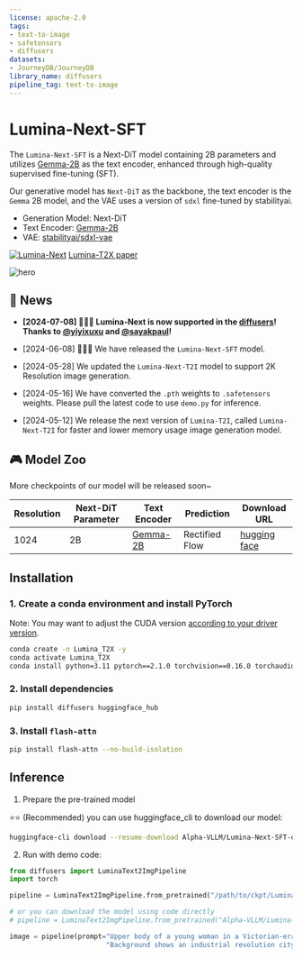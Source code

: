 ```yaml
---
license: apache-2.0
tags:
- text-to-image
- safetensors
- diffusers
datasets:
- JourneyDB/JourneyDB
library_name: diffusers
pipeline_tag: text-to-image
---
```


# Lumina-Next-SFT

The `Lumina-Next-SFT` is a Next-DiT model containing 2B parameters and utilizes [Gemma-2B](https://huggingface.co/google/gemma-2b) as the text encoder, enhanced through high-quality supervised fine-tuning (SFT).

Our generative model has `Next-DiT` as the backbone, the text encoder is the `Gemma` 2B model, and the VAE uses a version of `sdxl` fine-tuned by stabilityai.

- Generation Model: Next-DiT
- Text Encoder: [Gemma-2B](https://huggingface.co/google/gemma-2b)
- VAE: [stabilityai/sdxl-vae](https://huggingface.co/stabilityai/sdxl-vae)

[![Lumina-Next](https://img.shields.io/badge/Paper-Lumina--Next-2b9348.svg?logo=arXiv)](https://github.com/Alpha-VLLM/Lumina-T2X/blob/main/assets/lumina-next.pdf)
[Lumina-T2X paper](https://arxiv.org/abs/2405.05945)

![hero](https://github.com/Alpha-VLLM/Lumina-T2X/assets/54879512/9f52eabb-07dc-4881-8257-6d8a5f2a0a5a)

## 📰 News

- **[2024-07-08] 🎉🎉🎉 Lumina-Next is now supported in the [diffusers](https://github.com/huggingface/diffusers)! Thanks to [@yiyixuxu](https://github.com/yiyixuxu) and [@sayakpaul](https://github.com/sayakpaul)!**

- [2024-06-08] 🎉🎉🎉 We have released the `Lumina-Next-SFT` model.

- [2024-05-28] We updated the `Lumina-Next-T2I` model to support 2K Resolution image generation.

- [2024-05-16] We have converted the `.pth` weights to `.safetensors` weights. Please pull the latest code to use `demo.py` for inference.

- [2024-05-12] We release the next version of `Lumina-T2I`, called `Lumina-Next-T2I` for faster and lower memory usage image generation model.

## 🎮 Model Zoo

More checkpoints of our model will be released soon~

| Resolution | Next-DiT Parameter| Text Encoder | Prediction | Download URL  |
| ---------- | ----------------------- | ------------ | -----------|-------------- |
| 1024  | 2B  | [Gemma-2B](https://huggingface.co/google/gemma-2b)  | Rectified Flow | [hugging face](https://huggingface.co/Alpha-VLLM/Lumina-Next-SFT-diffusers) |

## Installation

### 1. Create a conda environment and install PyTorch

Note: You may want to adjust the CUDA version [according to your driver version](https://docs.nvidia.com/deploy/cuda-compatibility/#default-to-minor-version).

```bash
conda create -n Lumina_T2X -y
conda activate Lumina_T2X
conda install python=3.11 pytorch==2.1.0 torchvision==0.16.0 torchaudio==2.1.0 pytorch-cuda=12.1 -c pytorch -c nvidia -y
```

### 2. Install dependencies

```bash
pip install diffusers huggingface_hub
```

### 3. Install ``flash-attn``

```bash
pip install flash-attn --no-build-isolation
```

## Inference


1. Prepare the pre-trained model

⭐⭐ (Recommended) you can use huggingface_cli to download our model:

```bash
huggingface-cli download --resume-download Alpha-VLLM/Lumina-Next-SFT-diffusers --local-dir /path/to/ckpt
```

2. Run with demo code:

```python
from diffusers import LuminaText2ImgPipeline
import torch

pipeline = LuminaText2ImgPipeline.from_pretrained("/path/to/ckpt/Lumina-Next-SFT-diffusers", torch_dtype=torch.bfloat16).to("cuda")

# or you can download the model using code directly
# pipeline = LuminaText2ImgPipeline.from_pretrained("Alpha-VLLM/Lumina-Next-SFT-diffusers", torch_dtype=torch.bfloat16).to("cuda")

image = pipeline(prompt="Upper body of a young woman in a Victorian-era outfit with brass goggles and leather straps. "
                        "Background shows an industrial revolution cityscape with smoky skies and tall, metal structures").images[0]
```
